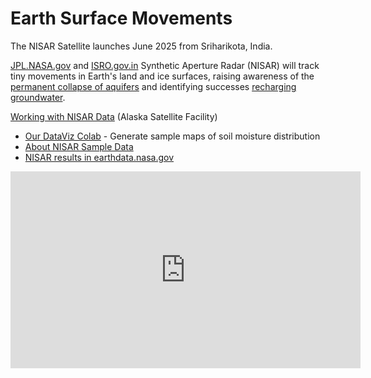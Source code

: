 # Earth Surface Movements

The NISAR Satellite launches June 2025 from Sriharikota, India.
<!--The NASA-ISRO Synthetic Aperture Radar (NISAR) -->

[JPL.NASA.gov](https://nisar.jpl.nasa.gov/) and [ISRO.gov.in](https://www.isro.gov.in/NISARSatellite.html) Synthetic Aperture Radar (NISAR) will track tiny movements in Earth's land and ice surfaces, raising awareness of the [permanent collapse of aquifers](https://www.wired.com/story/the-ongoing-collapse-of-the-worlds-aquifers/) and identifying successes [recharging groundwater](../data-commons/docs/water/).

[Working with NISAR Data](https://asf.alaska.edu/working-with-nisar-sample-data/) (Alaska Satellite Facility)  
- [Our DataViz Colab](https://colab.research.google.com/drive/1fQupj6md6EhaESmfIuWu2qrQ-TuW6-gn?usp=sharing) - Generate sample maps of soil moisture distribution
- [About NISAR Sample Data](https://nisar.jpl.nasa.gov/data/sample-data/)
- [NISAR results in earthdata.nasa.gov](https://www.earthdata.nasa.gov/search?keys=NISAR)  

<iframe width="560" height="315" src="https://www.youtube.com/embed/2AFEbG16mY4?si=fOrCzYMdR5JxWpeo" title="YouTube video player" frameborder="0" allow="accelerometer; autoplay; clipboard-write; encrypted-media; gyroscope; picture-in-picture; web-share" referrerpolicy="strict-origin-when-cross-origin" allowfullscreen></iframe>